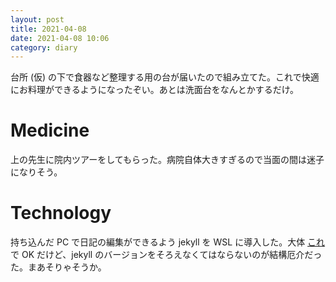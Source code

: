 ```yaml
---
layout: post
title: 2021-04-08
date: 2021-04-08 10:06
category: diary
---
```


台所 (仮) の下で食器など整理する用の台が届いたので組み立てた。これで快適にお料理ができるようになったぞい。あとは洗面台をなんとかするだけ。

# Medicine
上の先生に院内ツアーをしてもらった。病院自体大きすぎるので当面の間は迷子になりそう。

# Technology
持ち込んだ PC で日記の編集ができるよう jekyll を WSL に導入した。大体 [これ](http://jekyllrb-ja.github.io/docs/installation/ubuntu/) で OK だけど、jekyll のバージョンをそろえなくてはならないのが結構厄介だった。まあそりゃそうか。

